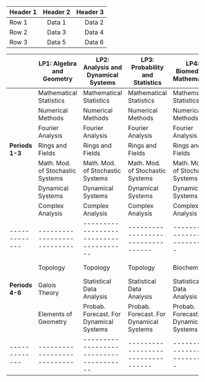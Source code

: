 <!-- --- -->
<!-- title: Welcome to the VU BSc Mathematics webpage -->
<!-- --- -->

<!-- Welcome to the VU BSc Mathematics webpage. In this webpage -->

| Header 1 | Header 2 | Header 3 |
|:---------|:--------:|----------:|
| Row 1    | Data 1   |   Data 2  |
| Row 2    | Data 3   |   Data 4  |
| Row 3    | Data 5   |   Data 6  |


|             | LP1: Algebra and Geometry | LP2: Analysis and Dynamical Systems | LP3: Probability and Statistics | LP4: Biomedical Mathematics | LP5: Computer Science | LP6: Data Science | LP7: Optimisation and Economics |
|-------------|---------------------------|--------------------------------------|---------------------------------|----------------------------|----------------------|-------------------|----------------------------------|
|             | Mathematical Statistics    | Mathematical Statistics               | Mathematical Statistics         | Mathematical Statistics     | Mathematical Statistics | Mathematical Statistics | Mathematical Statistics          |
|             | Numerical Methods          | Numerical Methods                     | Numerical Methods               | Numerical Methods           | Numerical Methods      | Numerical Methods   | Numerical Methods                |
|             | Fourier Analysis           | Fourier Analysis                      | Fourier Analysis                | Fourier Analysis            | Fourier Analysis       | Fourier Analysis    | Fourier Analysis                 |
|  **Periods 1-3** | Rings and Fields           | Rings and Fields                      | Rings and Fields                | Rings and Fields            | Computer Programming    | Computer Programming  | Operations Research 1            |
|             | Math. Mod. of Stochastic Systems | Math. Mod. of Stochastic Systems      | Math. Mod. of Stochastic Systems | Math. Mod. of Stochastic Systems | Math. Mod. of Stochastic Systems | Math. Mod. of Stochastic Systems | Math. Mod. of Stochastic Systems |
|             | Dynamical Systems          | Dynamical Systems                     | Dynamical Systems               | Dynamical Systems           | Dynamical Systems      | Dynamical Systems   | Dynamical Systems                |
|             | Complex Analysis           | Complex Analysis                      | Complex Analysis                | Complex Analysis            | Complex Analysis       | Complex Analysis    | Complex Analysis                 |
|-------------|---------------------------|--------------------------------------|---------------------------------|----------------------------|----------------------|-------------------|----------------------------------|
|  | Topology                  | Topology                             | Topology                        | Biochemistry                | Computer Networks      | Data Engineering      | Operations Research 2           |
|  **Periods 4-6**           | Galois Theory             | Statistical Data Analysis            | Statistical Data Analysis       | Statistical Data Analysis    | Statistical Data Analysis | Statistical Data Analysis | Statistical Data Analysis         |
|             | Elements of Geometry       | Probab. Forecast. For Dynamical Systems | Probab. Forecast. For Dynamical Systems | Probab. Forecast. For Dynamical Systems | Probab. Forecast. For Dynamical Systems | Probab. Forecast. For Dynamical Systems | Probab. Forecast. For Dynamical Systems |
|-------------|---------------------------|--------------------------------------|---------------------------------|----------------------------|----------------------|-------------------|----------------------------------|
